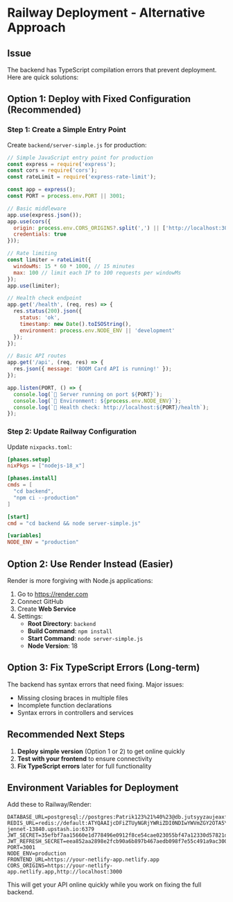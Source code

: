 # Railway Deployment - Alternative Approach

## Issue
The backend has TypeScript compilation errors that prevent deployment. Here are quick solutions:

## Option 1: Deploy with Fixed Configuration (Recommended)

### Step 1: Create a Simple Entry Point
Create `backend/server-simple.js` for production:

```javascript
// Simple JavaScript entry point for production
const express = require('express');
const cors = require('cors');
const rateLimit = require('express-rate-limit');

const app = express();
const PORT = process.env.PORT || 3001;

// Basic middleware
app.use(express.json());
app.use(cors({
  origin: process.env.CORS_ORIGINS?.split(',') || ['http://localhost:3000'],
  credentials: true
}));

// Rate limiting
const limiter = rateLimit({
  windowMs: 15 * 60 * 1000, // 15 minutes
  max: 100 // limit each IP to 100 requests per windowMs
});
app.use(limiter);

// Health check endpoint
app.get('/health', (req, res) => {
  res.status(200).json({
    status: 'ok',
    timestamp: new Date().toISOString(),
    environment: process.env.NODE_ENV || 'development'
  });
});

// Basic API routes
app.get('/api', (req, res) => {
  res.json({ message: 'BOOM Card API is running!' });
});

app.listen(PORT, () => {
  console.log(`🚀 Server running on port ${PORT}`);
  console.log(`📍 Environment: ${process.env.NODE_ENV}`);
  console.log(`🔗 Health check: http://localhost:${PORT}/health`);
});
```

### Step 2: Update Railway Configuration

Update `nixpacks.toml`:
```toml
[phases.setup]
nixPkgs = ["nodejs-18_x"]

[phases.install]
cmds = [
  "cd backend",
  "npm ci --production"
]

[start]
cmd = "cd backend && node server-simple.js"

[variables]
NODE_ENV = "production"
```

## Option 2: Use Render Instead (Easier)

Render is more forgiving with Node.js applications:

1. Go to https://render.com
2. Connect GitHub
3. Create **Web Service**
4. Settings:
   - **Root Directory**: `backend`
   - **Build Command**: `npm install`
   - **Start Command**: `node server-simple.js`
   - **Node Version**: 18

## Option 3: Fix TypeScript Errors (Long-term)

The backend has syntax errors that need fixing. Major issues:
- Missing closing braces in multiple files
- Incomplete function declarations
- Syntax errors in controllers and services

## Recommended Next Steps

1. **Deploy simple version** (Option 1 or 2) to get online quickly
2. **Test with your frontend** to ensure connectivity
3. **Fix TypeScript errors** later for full functionality

## Environment Variables for Deployment

Add these to Railway/Render:
```
DATABASE_URL=postgresql://postgres:Patrik123%21%40%23@db.jutsyyzaujeaxfwlwhig.supabase.co:5432/postgres
REDIS_URL=redis://default:ATYQAAIjcDFiZTUyNGRjYWRiZDI0NDIwYWVmZGY2OTA5YWVjMWQzZnAxMA@integral-jennet-13840.upstash.io:6379
JWT_SECRET=35efbf7aa15660e1d778496e0912f8ce54cae023055bf47a12330d57821dae9ee107b8495724fc04fbf9c3d82f0bf4e0f22224eb8c58c42a9791acc498d299d1
JWT_REFRESH_SECRET=eea852aa2898e2fcb90a6b897b467aedb098f7e55c491a9ac300033a6818e2d4abd2c6453c149450b43ef61cb545f64c6fb704770fae64a12df97988effbaf47
PORT=3001
NODE_ENV=production
FRONTEND_URL=https://your-netlify-app.netlify.app
CORS_ORIGINS=https://your-netlify-app.netlify.app,http://localhost:3000
```

This will get your API online quickly while you work on fixing the full backend.